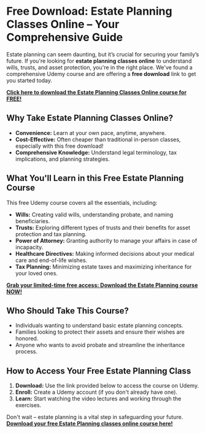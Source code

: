 # Free Download: Estate Planning Classes Online – Your Comprehensive Guide

Estate planning can seem daunting, but it’s crucial for securing your family’s future. If you're looking for **estate planning classes online** to understand wills, trusts, and asset protection, you're in the right place. We've found a comprehensive Udemy course and are offering a **free download** link to get you started today.

[**Click here to download the Estate Planning Classes Online course for FREE!**](https://udemywork.com/estate-planning-classes-online)

## Why Take Estate Planning Classes Online?

*   **Convenience:** Learn at your own pace, anytime, anywhere.
*   **Cost-Effective:** Often cheaper than traditional in-person classes, especially with this free download!
*   **Comprehensive Knowledge:** Understand legal terminology, tax implications, and planning strategies.

## What You'll Learn in this Free Estate Planning Course

This free Udemy course covers all the essentials, including:

*   **Wills:** Creating valid wills, understanding probate, and naming beneficiaries.
*   **Trusts:** Exploring different types of trusts and their benefits for asset protection and tax planning.
*   **Power of Attorney:** Granting authority to manage your affairs in case of incapacity.
*   **Healthcare Directives:** Making informed decisions about your medical care and end-of-life wishes.
*   **Tax Planning:** Minimizing estate taxes and maximizing inheritance for your loved ones.

[**Grab your limited-time free access: Download the Estate Planning course NOW!**](https://udemywork.com/estate-planning-classes-online)

## Who Should Take This Course?

*   Individuals wanting to understand basic estate planning concepts.
*   Families looking to protect their assets and ensure their wishes are honored.
*   Anyone who wants to avoid probate and streamline the inheritance process.

## How to Access Your Free Estate Planning Class

1.  **Download:** Use the link provided below to access the course on Udemy.
2.  **Enroll:** Create a Udemy account (if you don't already have one).
3.  **Learn:** Start watching the video lectures and working through the exercises.

Don't wait – estate planning is a vital step in safeguarding your future. **[Download your free Estate Planning classes online course here!](https://udemywork.com/estate-planning-classes-online)**
